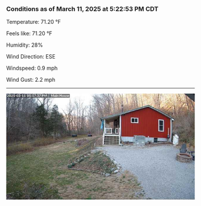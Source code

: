 ### Conditions as of March 11, 2025 at 5:22:53 PM CDT 

Temperature: 71.20 &deg;F

Feels like: 71.20 &deg;F

Humidity: 28%

Wind Direction: ESE

Windspeed: 0.9 mph

Wind Gust: 2.2 mph

---

<img src="./images/latest.jpeg"/>

